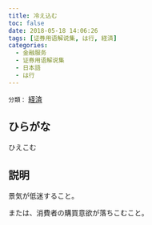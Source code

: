 ```yaml
---
title: 冷え込む
toc: false
date: 2018-05-18 14:06:26
tags: [证券用语解说集, は行, 経済]
categories:
  - 金融服务
  - 证券用语解说集
  - 日本語
  - は行
---
```


`分類：` [経済](/tags/経済/)

## ひらがな

ひえこむ

## 説明

景気が低迷すること。

または、消費者の購買意欲が落ちこむこと。
